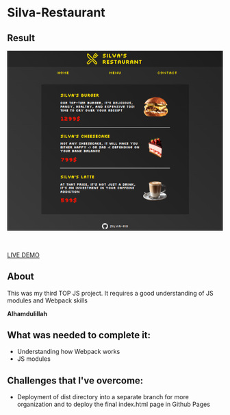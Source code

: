 # Silva-Restaurant
## Result
![preview page](/src/imgs/preview.png)

</br>

[LIVE DEMO](https://silva-mo.github.io/Silva-Restaurant/)

## About
This was my third TOP JS project. It requires a good understanding of JS modules and Webpack skills

**Alhamdulillah**

## What was needed to complete it:
- Understanding how Webpack works
- JS modules

## Challenges that I've overcome: 
- Deployment of dist directory into a separate branch for more organization and to deploy the final index.html page in Github Pages